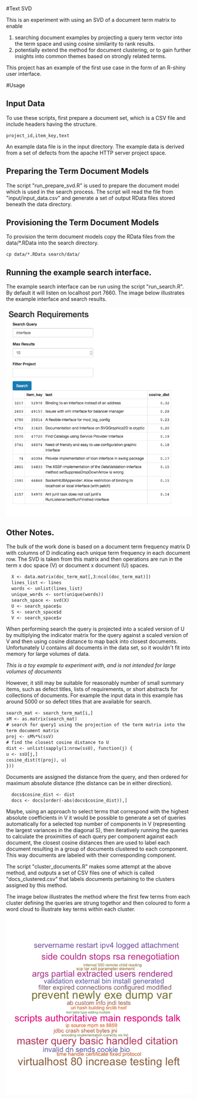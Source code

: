 #Text SVD

This is an experiment with using an SVD of a document term matrix to enable 

1. searching document examples by projecting a query term vector into the term space and using cosine similarity to rank results.
2. potentially extend the method for document clustering, or to gain further insights into common themes based on strongly related terms.


This project has an example of the first use case in the form of an R-shiny user interface.

#Usage

## Input Data

To use these scripts, first prepare a document set, which is a CSV file and include headers having the structure.

```
project_id,item_key,text
```

An example data file is in the input directory. The example data is derived from a set of defects from the apache HTTP server project space. 

## Preparing the Term Document Models

The script "run_prepare_svd.R" is used to prepare the document model which is used in the search process. The script will read the file from "input/input_data.csv" and generate a set of output RData files stored beneath the data directory.

## Provisioning the Term Document Models

To provision the term document models copy the RData files from the data/*.RData into the search directory.

```
cp data/*.RData search/data/ 
```

## Running the example search interface.

The example search interface can be run using the script "run_search.R".
By default it will listen on localhost port 7660.  The image below illustrates the example interface and search results.

![Example UI](https://github.com/cxd/text_svd/raw/master/images/search_example.png)

## Other Notes.

The bulk of the work done is based on a document term frequency matrix D with columns of D indicating each unique term frequency in each document row. The SVD is taken from this matrix and then operations are run in the term x doc space (V) or document x document (U) spaces. 

``` 
  X <- data.matrix(doc_term_mat[,3:ncol(doc_term_mat)])
  lines_list <- lines
  words <- unlist(lines_list)
  unique_words <- sort(unique(words))
  search_space <- svd(X)
  U <- search_space$u
  S <- search_space$d
  V <- search_space$v
```

When performing search the query is projected into a scaled version of U by multiplying the indicator matrix for the query against a scaled version of V and then using cosine distance to map back into closest documents. Unfortunately U contains all documents in the data set, so it wouldn't fit into memory for large volumes of data.

*This is a toy example to experiment with, and is not intended for large volumes of documents* 

However, it still may be suitable for reasonably number of small summary items, such as defect titles, lists of requirements, or short abstracts for collections of documents. For example the input data in this example has around 5000 or so defect titles that are available for search.  
 
``` 
search_mat <- search_term_mat[i,]
sM <- as.matrix(search_mat)
# search for query1 using the projection of the term matrix into the term document matrix
proj <- sM%*%(ssV)
# find the closest cosine distance to U
dist <- unlist(sapply(1:nrow(ssU), function(j) {
u <- ssU[j,]
cosine_dist(t(proj), u)
}))
```

Documents are assigned the distance from the query, and then ordered for maximum absolute distance (the distance can be in either direction).
 
``` 
  docs$cosine_dist <- dist
  docs <- docs[order(-abs(docs$cosine_dist)),]
```

Maybe, using an approach to select terms that correspond with the highest absolute coefficients in V it would be possible to generate a set of queries automatically for a selected top number of components in V (representing the largest variances in the diagonal S), then iteratively running the queries to calculate the proximities of each query per component against each document, the closest cosine distances then are used to label each document resulting in a group of documents clustered to each component. This way documents are labeled with their corresponding component.

The script "cluster_documents.R" makes some attempt at the above method, and outputs a set of CSV files one of which is called "docs_clustered.csv" that labels documents pertaining to the clusters assigned by this method. 

The image below illustrates  the method where the first few terms from each cluster defining the queries are strung togethor and then coloured to form a word cloud to illustrate key terms within each cluster.
![key terms](https://github.com/cxd/text_svd/raw/master/images/example_cluster_text.png)

